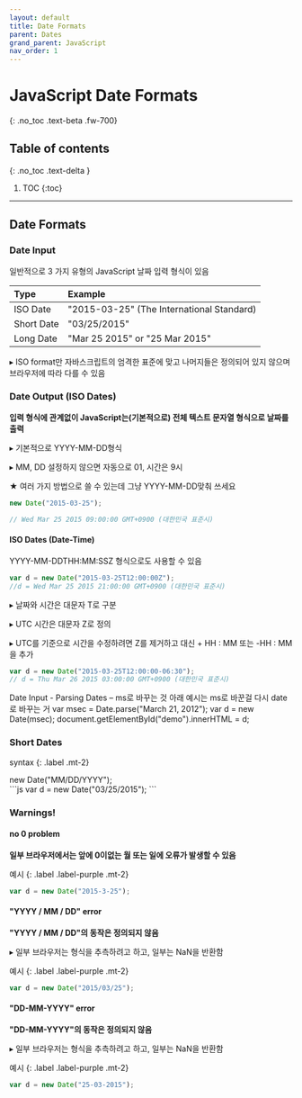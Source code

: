 ```yaml
---
layout: default
title: Date Formats
parent: Dates
grand_parent: JavaScript
nav_order: 1
---
```


# JavaScript Date Formats
{: .no_toc .text-beta .fw-700}

## Table of contents
{: .no_toc .text-delta }

1. TOC
{:toc}

---

## Date Formats

### Date Input

일반적으로 3 가지 유형의 JavaScript 날짜 입력 형식이 있음

| Type         | Example                                     |
|:-------------|:--------------------------------------------|
| ISO Date     | "2015-03-25" (The International Standard)   |
| Short Date   | "03/25/2015"                                |
| Long Date    | "Mar 25 2015" or "25 Mar 2015"              |

&#9656; ISO format만 자바스크립트의 엄격한 표준에 맞고 나머지들은 정의되어 있지 않으며 브라우저에 따라 다를 수 있음

### Date Output (ISO Dates)

**입력 형식에 관계없이 JavaScript는(기본적으로) 전체 텍스트 문자열 형식으로 날짜를 출력**

&#9656; 기본적으로 YYYY-MM-DD형식

&#9656; MM, DD 설정하지 않으면 자동으로 01, 시간은 9시

★ 여러 가지 방법으로 쓸 수 있는데 그냥 YYYY-MM-DD맞춰 쓰세요

```js
new Date("2015-03-25");

// Wed Mar 25 2015 09:00:00 GMT+0900 (대한민국 표준시)
```

#### ISO Dates (Date-Time)

YYYY-MM-DDTHH:MM:SSZ 형식으로도 사용할 수 있음

```js
var d = new Date("2015-03-25T12:00:00Z");
//d = Wed Mar 25 2015 21:00:00 GMT+0900 (대한민국 표준시)
```

&#9656; 날짜와 시간은 대문자 T로 구분

&#9656; UTC 시간은 대문자 Z로 정의

&#9656; UTC를 기준으로 시간을 수정하려면 Z를 제거하고 대신 + HH : MM 또는 -HH : MM을 추가

```js
var d = new Date("2015-03-25T12:00:00-06:30");
// d = Thu Mar 26 2015 03:00:00 GMT+0900 (대한민국 표준시)
```

Date Input - Parsing Dates – ms로 바꾸는 것
아래 예시는 ms로 바꾼걸 다시 date로 바꾸는 거
	var msec = Date.parse("March 21, 2012");
	var d = new Date(msec);
	document.getElementById("demo").innerHTML = d;

### Short Dates

syntax
{: .label .mt-2}
<div class="code-example" markdown="1">
new Date("MM/DD/YYYY");
</div>
```js
var d = new Date("03/25/2015");
```

### Warnings!

#### no 0 problem

**일부 브라우저에서는 앞에 0이없는 월 또는 일에 오류가 발생할 수 있음**

예시
{: .label .label-purple .mt-2}
```js
var d = new Date("2015-3-25");
```

#### "YYYY / MM / DD" error

**"YYYY / MM / DD"의 동작은 정의되지 않음**

&#9656; 일부 브라우저는 형식을 추측하려고 하고, 일부는 NaN을 반환함

예시
{: .label .label-purple .mt-2}
```js
var d = new Date("2015/03/25");
```

#### "DD-MM-YYYY" error

**"DD-MM-YYYY"의 동작은 정의되지 않음**

&#9656; 일부 브라우저는 형식을 추측하려고 하고, 일부는 NaN을 반환함

예시
{: .label .label-purple .mt-2}
```js
var d = new Date("25-03-2015");
```
